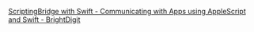 [ScriptingBridge with Swift - Communicating with Apps using AppleScript and Swift - BrightDigit](https://brightdigit.com/blog/2017/06/09/scriptingbridge-with-swift-communicating-with-apps-using-applescript-and-swift/)
